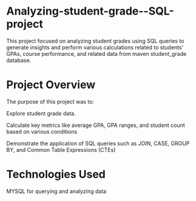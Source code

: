# Analyzing-student-grade--SQL-project
This project focused on analyzing student grades using SQL queries to generate insights and perform various calculations related to students' GPAs, course performance, and related data from maven student_grade database.

# Project Overview
The purpose of this project was to:

Explore student grade data.

Calculate key metrics like average GPA, GPA ranges, and student count based on various conditions

Demonstrate the application of SQL queries such as JOIN, CASE, GROUP BY, and Common Table Expressions (CTEs)

# Technologies Used
MYSQL for querying and analyzing data

